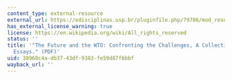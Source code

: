 ```yaml
---
content_type: external-resource
external_url: https://edisciplinas.usp.br/pluginfile.php/79786/mod_resource/content/1/the-future-and-the-wto-confronting-the-challenges.pdf
has_external_license_warning: true
license: https://en.wikipedia.org/wiki/All_rights_reserved
status: ''
title: '"The Future and the WTO: Confronting the Challenges, A Collection of Short
  Essays." (PDF)'
uid: 38968c4a-db37-43df-9383-fe59d87f6bbf
wayback_url: ''
---
```

